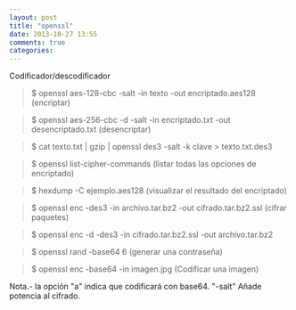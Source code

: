 ```yaml
---
layout: post
title: "openssl"
date: 2013-10-27 13:55
comments: true
categories: 
---
```

Codificador/descodificador

>$ openssl aes-128-cbc -salt -in texto -out encriptado.aes128  (encriptar)

>$ openssl aes-256-cbc -d -salt -in encriptado.txt -out desencriptado.txt  (desencriptar)

>$ cat texto.txt | gzip | openssl des3 -salt -k clave > texto.txt.des3

>$ openssl list-cipher-commands  (listar todas las opciones de encriptado)

>$ hexdump -C ejemplo.aes128 (visualizar el resultado del encriptado)

>$ openssl enc -des3 -in archivo.tar.bz2 -out cifrado.tar.bz2.ssl  (cifrar paquetes)

>$ openssl enc -d -des3 -in cifrado.tar.bz2.ssl -out archivo.tar.bz2

>$ openssl rand -base64 6  (generar una contraseña)

>$ openssl enc -base64 -in imagen.jpg (Codificar una imagen)

Nota.- la opción "a" indica que codificará con base64. "-salt" Añade potencia al cifrado.

